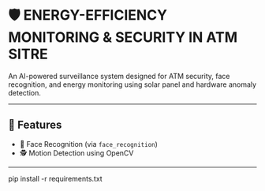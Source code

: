 

# 🛡️ ENERGY-EFFICIENCY MONITORING & SECURITY IN ATM SITRE

An AI-powered surveillance system designed for ATM security, face recognition, and energy monitoring using solar panel and hardware anomaly detection.

---

## 🚀 Features

- 🎯 Face Recognition (via `face_recognition`)
- 🕵️ Motion Detection using OpenCV


---


pip install -r requirements.txt
